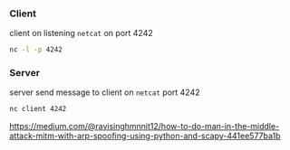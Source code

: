 
### Client
client on listening `netcat` on port 4242
```bash
nc -l -p 4242
```

### Server
server send message to client on `netcat` port 4242
```bash
nc client 4242
```


<!-- Link -->
[arp-poisoning]: https://www.thehacker.recipes/ad/movement/mitm-and-coerced-authentications/arp-poisoning

https://medium.com/@ravisinghmnnit12/how-to-do-man-in-the-middle-attack-mitm-with-arp-spoofing-using-python-and-scapy-441ee577ba1b